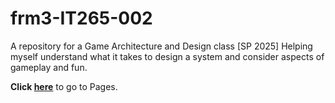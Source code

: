 # frm3-IT265-002
A repository for a Game Architecture and Design class [SP 2025]
Helping myself understand what it takes to design a system and consider aspects of gameplay and fun.

**Click [here](https://junimo-farmer.github.io/frm3-IT265-002/)** to go to Pages.
